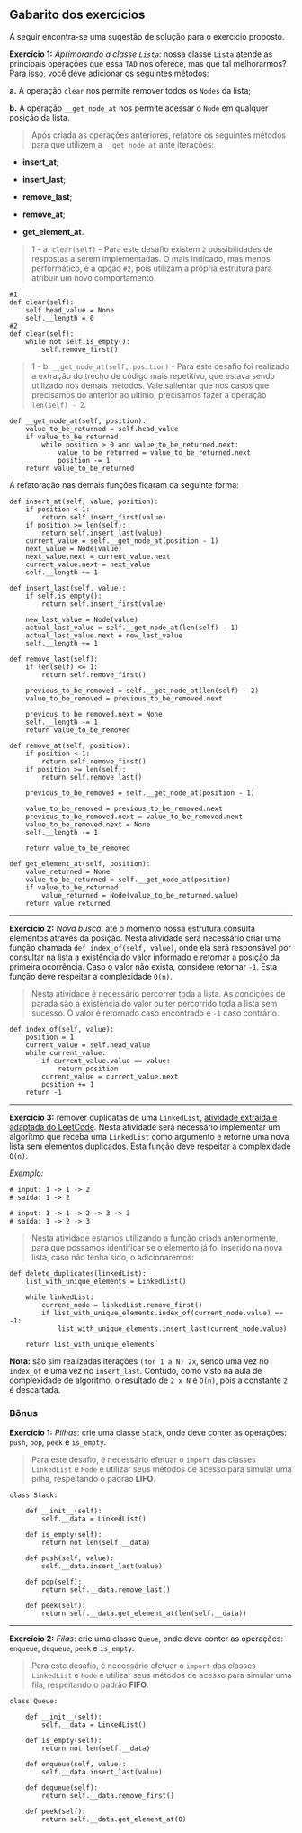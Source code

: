 ## Gabarito dos exercícios

A seguir encontra-se uma sugestão de solução para o exercício proposto.

**Exercício 1:** _Aprimorando a classe `Lista`_: nossa classe `Lista` atende as principais operações que essa `TAD` nos oferece, mas que tal melhorarmos? Para isso, você deve adicionar os seguintes métodos:

**a.** A operação `clear` nos permite remover todos os `Nodes` da lista;

**b.** A operação `__get_node_at` nos permite acessar o `Node` em qualquer posição da lista.

> Após criada as operações anteriores, refatore os seguintes métodos para que utilizem a `__get_node_at` ante iterações:

- **insert_at**;

- **insert_last**;

- **remove_last**;

- **remove_at**;

- **get_element_at**.

> 1 - a. `clear(self)` - Para este desafio existem `2` possibilidades de respostas a serem implementadas.
> O mais indicado, mas menos performático, é a opção `#2`, pois utilizam a própria estrutura para atribuir um novo comportamento.

```language-python
#1
def clear(self):
    self.head_value = None
    self.__length = 0
#2
def clear(self):
    while not self.is_empty():
        self.remove_first()
```

> 1 - b. `__get_node_at(self, position)` - Para este desafio foi realizado a extração do trecho de código mais repetitivo, que estava sendo utilizado nos demais métodos. Vale salientar que nos casos que precisamos do anterior ao ultimo, precisamos fazer a operação `len(self) - 2`.

```language-python
def __get_node_at(self, position):
    value_to_be_returned = self.head_value
    if value_to_be_returned:
        while position > 0 and value_to_be_returned.next:
            value_to_be_returned = value_to_be_returned.next
            position -= 1
    return value_to_be_returned
```

A refatoração nas demais funções ficaram da seguinte forma:

```language-python
def insert_at(self, value, position):
    if position < 1:
        return self.insert_first(value)
    if position >= len(self):
        return self.insert_last(value)
    current_value = self.__get_node_at(position - 1)
    next_value = Node(value)
    next_value.next = current_value.next
    current_value.next = next_value
    self.__length += 1

def insert_last(self, value):
    if self.is_empty():
        return self.insert_first(value)

    new_last_value = Node(value)
    actual_last_value = self.__get_node_at(len(self) - 1)
    actual_last_value.next = new_last_value
    self.__length += 1

def remove_last(self):
    if len(self) <= 1:
        return self.remove_first()

    previous_to_be_removed = self.__get_node_at(len(self) - 2)
    value_to_be_removed = previous_to_be_removed.next

    previous_to_be_removed.next = None
    self.__length -= 1
    return value_to_be_removed

def remove_at(self, position):
    if position < 1:
        return self.remove_first()
    if position >= len(self):
        return self.remove_last()

    previous_to_be_removed = self.__get_node_at(position - 1)

    value_to_be_removed = previous_to_be_removed.next
    previous_to_be_removed.next = value_to_be_removed.next
    value_to_be_removed.next = None
    self.__length -= 1

    return value_to_be_removed

def get_element_at(self, position):
    value_returned = None
    value_to_be_returned = self.__get_node_at(position)
    if value_to_be_returned:
        value_returned = Node(value_to_be_returned.value)
    return value_returned
```

---

**Exercício 2:** _Nova busca_: até o momento nossa estrutura consulta elementos através da posição. Nesta atividade será necessário criar uma função chamada `def index_of(self, value)`, onde ela será responsável por consultar na lista a existência do valor informado e retornar a posição da primeira ocorrência. Caso o valor não exista, considere retornar `-1`. Esta função deve respeitar a complexidade `O(n)`.

> Nesta atividade é necessário percorrer toda a lista. As condições de parada são a existência do valor ou ter percorrido toda a lista sem sucesso. O valor é retornado caso encontrado e `-1` caso contrário.

```language-python
def index_of(self, value):
    position = 1
    current_value = self.head_value
    while current_value:
        if current_value.value == value:
            return position
        current_value = current_value.next
        position += 1
    return -1
```

---

**Exercício 3:** remover duplicatas de uma `LinkedList`, [atividade extraída e adaptada do LeetCode](https://leetcode.com/problems/remove-duplicates-from-sorted-list/). Nesta atividade será necessário implementar um algorítmo que receba uma `LinkedList` como argumento e retorne uma nova lista sem elementos duplicados. Esta função deve respeitar a complexidade `O(n)`.

_Exemplo:_

```language-md
# input: 1 -> 1 -> 2
# saída: 1 -> 2

# input: 1 -> 1 -> 2 -> 3 -> 3
# saída: 1 -> 2 -> 3
```

> Nesta atividade estamos utilizando a função criada anteriormente, para que possamos identificar se o elemento já foi inserido na nova lista, caso não tenha sido, o adicionaremos:

```language-python
def delete_duplicates(linkedList):
    list_with_unique_elements = LinkedList()

    while linkedList:
        current_node = linkedList.remove_first()
        if list_with_unique_elements.index_of(current_node.value) == -1:
            list_with_unique_elements.insert_last(current_node.value)

    return list_with_unique_elements
```

**Nota:** são sim realizadas iterações `(for 1 a N) 2x`, sendo uma vez no `index_of` e uma vez no `insert_last`. Contudo, como visto na aula de complexidade de algoritmo, o resultado de `2 x N` é `O(n)`, pois a constante `2` é descartada.

### Bônus

**Exercício 1:** _Pilhas_: crie uma classe `Stack`, onde deve conter as operações: `push`, `pop`, `peek` e `is_empty`.

> Para este desafio, é necessário efetuar o `import` das classes `LinkedList` e `Node` e utilizar seus métodos de acesso para simular uma pilha, respeitando o padrão **LIFO**.

```language-python
class Stack:

    def __init__(self):
        self.__data = LinkedList()

    def is_empty(self):
        return not len(self.__data)

    def push(self, value):
        self.__data.insert_last(value)

    def pop(self):
        return self.__data.remove_last()

    def peek(self):
        return self.__data.get_element_at(len(self.__data))
```

---

**Exercício 2:** _Filas_: crie uma classe `Queue`, onde deve conter as operações: `enqueue`, `dequeue`, `peek` e `is_empty`.

> Para este desafio, é necessário efetuar o `import` das classes `LinkedList` e `Node` e utilizar seus métodos de acesso para simular uma fila, respeitando o padrão **FIFO**.

```language-python
class Queue:

    def __init__(self):
        self.__data = LinkedList()

    def is_empty(self):
        return not len(self.__data)

    def enqueue(self, value):
        self.__data.insert_last(value)

    def dequeue(self):
        return self.__data.remove_first()

    def peek(self):
        return self.__data.get_element_at(0)
```
